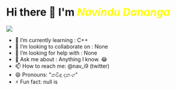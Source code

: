 

<p>
<h1> Hi there 👋 I'm <em style="color:yellow">Navindu Dananga</em></h1><span><img src="https://visitor-badge.laobi.icu/badge?page_id=krypto-i9" /></span>
</p>

- 🌱 I’m currently learning : C++
- 👯 I’m looking to collaborate on : None 
- 🤔 I’m looking for help with : None
- 💬 Ask me about : Anything I know. 😂 
- 📫 How to reach me: @nav_i9 (twitter)
- 😄 Pronouns: "නවිඳු දනංග"
- ⚡ Fun fact: null is
